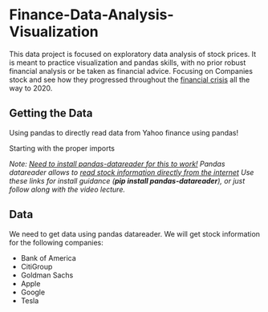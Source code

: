 # Finance-Data-Analysis-Visualization

This data project is focused on exploratory data analysis of stock prices. It is meant to practice visualization and pandas skills, with no prior robust financial analysis or be taken as financial advice.
Focusing on Companies stock and see how they progressed throughout the [financial crisis](https://en.wikipedia.org/wiki/Financial_crisis_of_2007%E2%80%9308) all the way to 2020.

## Getting the Data

Using pandas to directly read data from Yahoo finance using pandas!

Starting with the proper imports

*Note: [Need to install pandas-datareader for this to work!](https://github.com/pydata/pandas-datareader) Pandas datareader allows to [read stock information directly from the internet](http://pandas.pydata.org/pandas-docs/stable/remote_data.html) Use these links for install guidance (**pip install pandas-datareader**), or just follow along with the video lecture.*

## Data
We need to get data using pandas datareader. We will get stock information for the following companies:
*  Bank of America
* CitiGroup
* Goldman Sachs
* Apple
* Google
* Tesla
